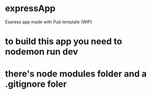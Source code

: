 # expressApp
Express app made with Pub template (WIP)

# to build this app you need to nodemon run dev

# there's node modules folder and a .gitignore foler 



